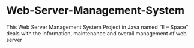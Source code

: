 # Web-Server-Management-System
This Web Server Management System Project in Java named “E – Space” deals with the information, maintenance and overall management of web server
